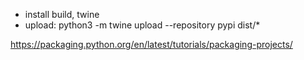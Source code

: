 - install build, twine
- upload:  python3 -m twine upload --repository pypi dist/*


https://packaging.python.org/en/latest/tutorials/packaging-projects/